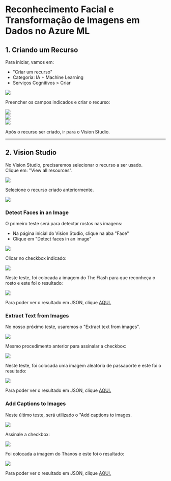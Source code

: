 # Reconhecimento Facial e Transformação de Imagens em Dados no Azure ML

## 1. Criando um Recurso
Para iniciar, vamos em:

- "Criar um recurso"
- Categoria: IA + Machine Learning
- Serviços Cognitivos > Criar

<img src="DP02_imagens\01.png" /> <br>

Preencher os campos indicados e criar o recurso:

<img src="DP02_imagens\02.png" /> <br>
<img src="DP02_imagens\03.png" /> <br>
<img src="DP02_imagens\04.png" /> <br>

Após o recurso ser criado, ir para o Vision Studio.

---
## 2. Vision Studio
No Vision Studio, precisaremos selecionar o recurso a ser usado. <br>
Clique em: "View all resources".

<img src="DP02_imagens\05.png" /> <br>

Selecione o recurso criado anteriormente.

<img src="DP02_imagens\06.png" /> <br>


### Detect Faces in an Image
O primeiro teste será para detectar rostos nas imagens:

- Na página inicial do Vision Studio, clique na aba "Face"
- Clique em "Detect faces in an image"

<img src="DP02_imagens\07.png" /> <br>

Clicar no checkbox indicado:

<img src="DP02_imagens\08.png" /> <br>

Neste teste, foi colocada a imagem do The Flash para que reconheça o rosto e este foi o resultado:

<img src="output\01.png" /> <br>

Para poder ver o resultado em JSON, clique <a href = "DP02 - Reconhecimento Facial no AzureML\output\01.json" >AQUI.</a> 


### Extract Text from Images
No nosso próximo teste, usaremos o "Extract text from images".

<img src="DP02_imagens\09.png" /> <br>

Mesmo procedimento anterior para assinalar a checkbox:

<img src="DP02_imagens\10.png" /> <br>

Neste teste, foi colocada uma imagem aleatória de passaporte e este foi o resultado:

<img src="output\02.png" /> <br>

Para poder ver o resultado em JSON, clique <a href = "DP02 - Reconhecimento Facial no AzureML\output\02.json" >AQUI.</a> 


### Add Captions to Images
Neste último teste, será utilizado o "Add captions to images.

<img src="DP02_imagens\11.png" /> <br>

Assinale a checkbox:

<img src="DP02_imagens\12.png" /> <br>

Foi colocada a imagem do Thanos e este foi o resultado:

<img src="output\03.png" /> <br>

Para poder ver o resultado em JSON, clique <a href = "DP02 - Reconhecimento Facial no AzureML\output\03.json" >AQUI.</a> 



